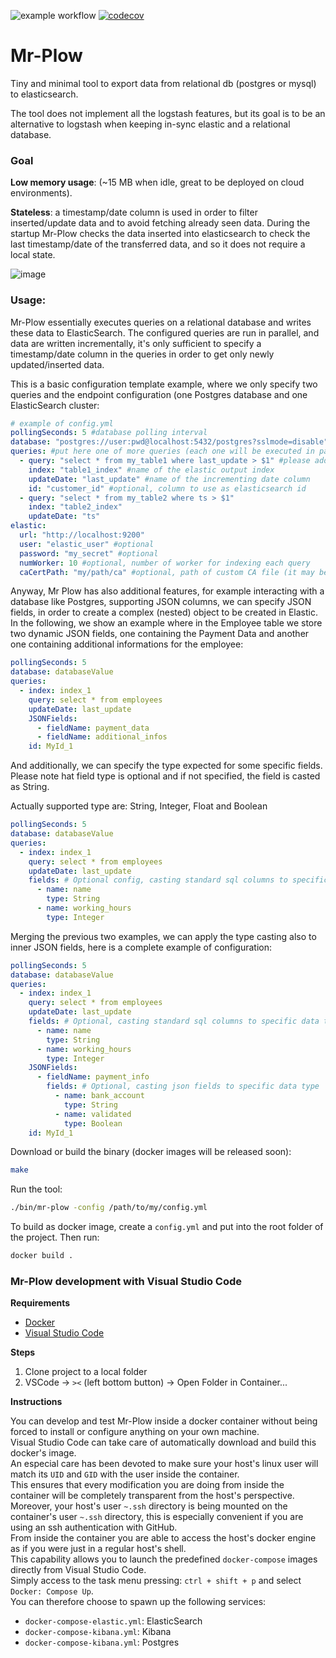 ![example workflow](https://github.com/Ringloop/mr-plow/actions/workflows/ci.yml/badge.svg)
[![codecov](https://codecov.io/gh/Ringloop/mr-plow/branch/main/graph/badge.svg?token=PE53PJ8HHR)](https://codecov.io/gh/Ringloop/mr-plow)

# Mr-Plow
Tiny and minimal tool to export data from relational db (postgres or mysql) to elasticsearch.

The tool does not implement all the logstash features, but its goal is to be an alternative to logstash when keeping in-sync elastic and a relational database.

### Goal
**Low memory usage**: (~15 MB when idle, great to be deployed on cloud environments).

**Stateless**: a timestamp/date column is used in order to filter inserted/update data and to avoid fetching already seen data.
During the startup Mr-Plow checks the data inserted into elasticsearch to check the last timestamp/date of the transferred data, and so it does not require a local state.

![image](https://user-images.githubusercontent.com/7256185/141697554-4e6f86d8-06e4-4c22-aea5-30145e40fc41.png )

### Usage:
Mr-Plow essentially executes queries on a relational database and writes these data to ElasticSearch.
The configured queries are run in parallel, and data are written incrementally, it's only sufficient to specify a timestamp/date column in the queries in order to get only newly updated/inserted data.

This is a basic configuration template example, where we only specify two queries and the endpoint configuration (one Postgres database and one ElasticSearch cluster:
```yaml
# example of config.yml
pollingSeconds: 5 #database polling interval
database: "postgres://user:pwd@localhost:5432/postgres?sslmode=disable" #specify here the db connection
queries: #put here one of more queries (each one will be executed in parallel):
  - query: "select * from my_table1 where last_update > $1" #please add a filter on an incrementing date/ts column using the $1 value as param
    index: "table1_index" #name of the elastic output index
    updateDate: "last_update" #name of the incrementing date column
    id: "customer_id" #optional, column to use as elasticsearch id
  - query: "select * from my_table2 where ts > $1"
    index: "table2_index"
    updateDate: "ts"
elastic:
  url: "http://localhost:9200"
  user: "elastic_user" #optional
  password: "my_secret" #optional
  numWorker: 10 #optional, number of worker for indexing each query
  caCertPath: "my/path/ca" #optional, path of custom CA file (it may be needed in some HTTPS connection..)
```

Anyway, Mr Plow has also additional features, for example interacting with a database like Postgres, supporting JSON columns, we can specify JSON fields, in order to create a complex (nested) object to be created in Elastic. In the following, we show an example where in the Employee table we store two dynamic JSON fields, one containing the Payment Data and another one containing additional informations for the employee:

```yaml
pollingSeconds: 5
database: databaseValue
queries:
  - index: index_1
    query: select * from employees
    updateDate: last_update
    JSONFields:
      - fieldName: payment_data
      - fieldName: additional_infos
    id: MyId_1
```

And additionally, we can specify the type expected for some specific fields. Please note hat field type is optional and if not specified, the field is casted as String.

Actually supported type are: String, Integer, Float and Boolean

```yaml
pollingSeconds: 5
database: databaseValue
queries:
  - index: index_1
    query: select * from employees
    updateDate: last_update
    fields: # Optional config, casting standard sql columns to specific data type
      - name: name
        type: String
      - name: working_hours
        type: Integer
```
Merging the previous two examples, we can apply the type casting also to inner JSON fields, here is a complete example of configuration:

```yaml
pollingSeconds: 5
database: databaseValue
queries:
  - index: index_1
    query: select * from employees
    updateDate: last_update
    fields: # Optional, casting standard sql columns to specific data type
      - name: name
        type: String
      - name: working_hours
        type: Integer
    JSONFields:
      - fieldName: payment_info
        fields: # Optional, casting json fields to specific data type
          - name: bank_account
            type: String
          - name: validated
            type: Boolean
    id: MyId_1
```

Download or build the binary (docker images will be released soon):
```bash
make 
```

Run the tool:
```bash
./bin/mr-plow -config /path/to/my/config.yml
```

To build as docker image, create a `config.yml` and put into the root folder of the project. Then run:
```bash
docker build .
```

### Mr-Plow development with Visual Studio Code

**Requirements**

- [Docker](https://docs.docker.com/)
- [Visual Studio Code](https://code.visualstudio.com/)

**Steps**

1. Clone project to a local folder
2. VSCode -> `><` (left bottom button) -> Open Folder in Container...

**Instructions**

You can develop and test Mr-Plow inside a docker container without being forced to install or configure anything on your own machine.  
Visual Studio Code can take care of automatically download and build this docker's image.  
An especial care has been devoted to make sure your host's linux user will match its `UID` and `GID` with the user inside the container.  
This ensures that every modification you are doing from inside the container will be completely transparent from the host's perspective.  
Moreover, your host's user `~.ssh` directory is being mounted on the container's user `~.ssh` directory, this is especially convenient if you are using an ssh authentication with GitHub.  
From inside the container you are able to access the host's docker engine as if you were just in a regular host's shell.  
This capability allows you to launch the predefined `docker-compose` images directly from Visual Studio Code.  
Simply access to the task menu pressing: `ctrl + shift + p` and select `Docker: Compose Up`.  
You can therefore choose to spawn up the following services:

- `docker-compose-elastic.yml`: ElasticSearch
- `docker-compose-kibana.yml`: Kibana
- `docker-compose-kibana.yml`: Postgres

